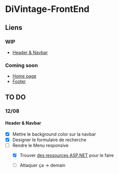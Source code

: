 # DiVintage-FrontEnd
## Liens
### WIP
* [Header & Navbar](https://nathalie-anneessens.github.io/DiVintage-FrontEnd/header-navbar.html)
### Coming soon
* [Home page](#)
* [Footer](#)
## TO DO
### 12/08
#### **Header & Navbar**
- [x] Mettre le background color sur la navbar
- [x] Designer le formulaire de recherche
- [ ] Rendre le Menu responsive
  - [x] Trouver [des ressources  ASP.NET](https://ej2.syncfusion.com/aspnetcore/documentation/menu/getting-started/) pour le faire
  - [ ] Attaquer ça -> demain
   


